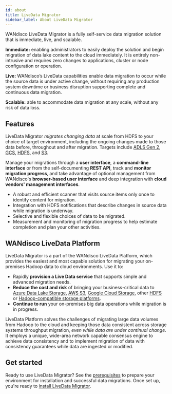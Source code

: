 ```yaml
---
id: about
title: LiveData Migrator
sidebar_label: About LiveData Migrator
---
```


WANdisco LiveData Migrator is a fully self-service data migration solution that is immediate, live, and scalable.

**Immediate:** enabling administrators to easily deploy the solution and begin migration of data lake content to the cloud immediately. It is entirely non-intrusive and requires zero changes to applications, cluster or node configuration or operation.

**Live:** WANdisco’s LiveData capabilities enable data migration to occur while the source data is under active change, without requiring any production system downtime or business disruption supporting complete and continuous data migration.

**Scalable:** able to accommodate data migration at any scale, without any risk of data loss.

## Features

LiveData Migrator _migrates changing data_ at scale from HDFS to your choice of target environment, including the ongoing changes made to those data before, throughout and after migration. Targets include  [ADLS Gen 2](https://docs.microsoft.com/en-us/azure/storage/blobs/data-lake-storage-introduction), [GCS](https://cloud.google.com/storage), [HDFS](https://hadoop.apache.org/docs/current/hadoop-project-dist/hadoop-hdfs/HdfsDesign.html), and [S3](https://hadoop.apache.org/docs/current/hadoop-aws/tools/hadoop-aws/index.html).

Manage your migrations through a **user interface**, a **command-line interface** or from the self-documenting **REST API**, track and **monitor migration progress**, and take advantage of optional management from WANdisco's **browser-based user interface** and deep integration with **cloud vendors' management interfaces**.

- A robust and efficient scanner that visits source items only once to identify content for migration.
- Integration with HDFS notifications that describe changes in source data while migration is  underway.
- Selective and flexible choices of data to be migrated.
- Measurement and monitoring of migration progress to help estimate completion and plan your other activities.

## WANdisco LiveData Platform

LiveData Migrator is a part of the WANdisco LiveData Platform, which provides the easiest and most capable solution for migrating your on-premises Hadoop data to cloud environments. Use it to:

- Rapidly **provision a Live Data service** that supports simple and advanced migration needs.
- **Reduce the cost and risk** of bringing your business-critical data to [Azure Data Lake Storage](https://docs.microsoft.com/en-us/azure/storage/blobs/data-lake-storage-introduction), [AWS S3](https://aws.amazon.com/s3/), [Google Cloud Storage](https://cloud.google.com/storage), other [HDFS](https://hadoop.apache.org/docs/current/hadoop-project-dist/hadoop-hdfs/HdfsDesign.html) or [Hadoop-compatible storage platforms](https://cwiki.apache.org/confluence/display/HADOOP2/HCFS).
- **Continue to run** your on-premises big data operations while migration is in progress.

LiveData Platform solves the challenges of migrating large data volumes from Hadoop to the cloud and keeping those data consistent across storage systems throughput migration, _even while data are under continual change_. It employs a unique, wide-area network capable consensus engine to achieve data consistency and to implement migration of data with consistency guarantees while data are ingested or modified.

## Get started

Ready to use LiveData Migrator? See the [prerequisites](./installation.md#prerequisites) to prepare your environment for installation and successful data migrations. Once set up, you're ready to [install LiveData Migrator](./installation.md).
